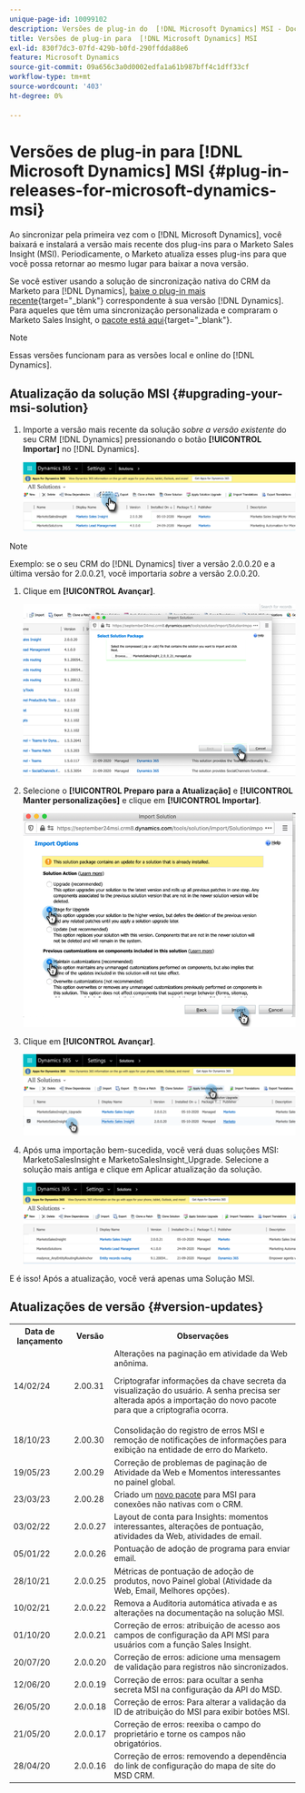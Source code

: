 ```yaml
---
unique-page-id: 10099102
description: Versões de plug-in do  [!DNL Microsoft Dynamics] MSI - Documentação do Marketo - Documentação do produto
title: Versões de plug-in para  [!DNL Microsoft Dynamics] MSI
exl-id: 830f7dc3-07fd-429b-b0fd-290ffdda88e6
feature: Microsoft Dynamics
source-git-commit: 09a656c3a0d0002edfa1a61b987bff4c1dff33cf
workflow-type: tm+mt
source-wordcount: '403'
ht-degree: 0%

---
```


# Versões de plug-in para [!DNL Microsoft Dynamics] MSI {#plug-in-releases-for-microsoft-dynamics-msi}

Ao sincronizar pela primeira vez com o [!DNL Microsoft Dynamics], você baixará e instalará a versão mais recente dos plug-ins para o Marketo Sales Insight (MSI). Periodicamente, o Marketo atualiza esses plug-ins para que você possa retornar ao mesmo lugar para baixar a nova versão.

Se você estiver usando a solução de sincronização nativa do CRM da Marketo para [!DNL Dynamics], [baixe o plug-in mais recente](/help/marketo/product-docs/marketo-sales-insight/msi-for-microsoft-dynamics/installing/download-the-marketo-sales-insight-solution-for-microsoft-dynamics.md){target="_blank"} correspondente à sua versão [!DNL Dynamics]. Para aqueles que têm uma sincronização personalizada e compraram o Marketo Sales Insight, o [pacote está aqui](https://mktg-cdn.marketo.com/community/MarketoSalesInsight_NonNative.zip){target="_blank"}.

>[!NOTE]
>
>Essas versões funcionam para as versões local e online do [!DNL Dynamics].

## Atualização da solução MSI {#upgrading-your-msi-solution}

1. Importe a versão mais recente da solução _sobre a versão existente_ do seu CRM [!DNL Dynamics] pressionando o botão **[!UICONTROL Importar]** no [!DNL Dynamics].

   ![](assets/plug-in-releases-for-microsoft-dynamics-msi-1.png)

>[!NOTE]
>
>Exemplo: se o seu CRM do [!DNL Dynamics] tiver a versão 2.0.0.20 e a última versão for 2.0.0.21, você importaria _sobre_ a versão 2.0.0.20.

1. Clique em **[!UICONTROL Avançar]**.

   ![](assets/plug-in-releases-for-microsoft-dynamics-msi-2.png)

1. Selecione o **[!UICONTROL Preparo para a Atualização]** e **[!UICONTROL Manter personalizações]** e clique em **[!UICONTROL Importar]**.

   ![](assets/plug-in-releases-for-microsoft-dynamics-msi-3.png)

1. Clique em **[!UICONTROL Avançar]**.

   ![](assets/plug-in-releases-for-microsoft-dynamics-msi-4.png)

1. Após uma importação bem-sucedida, você verá duas soluções MSI: MarketoSalesInsight e MarketoSalesInsight_Upgrade. Selecione a solução mais antiga e clique em Aplicar atualização da solução.

   ![](assets/plug-in-releases-for-microsoft-dynamics-msi-5.png)

E é isso! Após a atualização, você verá apenas uma Solução MSI.

## Atualizações de versão {#version-updates}

<table>
 <tbody>
  <tr>
   <th>Data de lançamento</th>
   <th>Versão</th>
   <th>Observações</th>
  </tr>
  <tr>
   <td>14/02/24</td>
   <td>2.00.31</td>
   <td>Alterações na paginação em atividade da Web anônima.
   <p>
   Criptografar informações da chave secreta da visualização do usuário. A senha precisa ser alterada após a importação do novo pacote para que a criptografia ocorra.</td>
  </tr>
  <tr>
   <td>18/10/23</td>
   <td>2.00.30</td>
   <td>Consolidação do registro de erros MSI e remoção de notificações de informações para exibição na entidade de erro do Marketo.</td>
  </tr>
  <tr>
   <td>19/05/23</td>
   <td>2.00.29</td>
   <td>Correção de problemas de paginação de Atividade da Web e Momentos interessantes no painel global.</td>
  </tr>
  <tr>
   <td>23/03/23</td>
   <td>2.00.28</td>
   <td>Criado um <a href="https://mktg-cdn.marketo.com/community/MarketoSalesInsight_NonNative.zip">novo pacote</a> para MSI para conexões não nativas com o CRM.</td>
  </tr>
  <tr>
   <td>03/02/22</td>
   <td>2.0.0.27</td>
   <td>Layout de conta para Insights: momentos interessantes, alterações de pontuação, atividades da Web, atividades de email.</td>
  </tr>
  <tr>
   <td>05/01/22</td>
   <td>2.0.0.26</td>
   <td>Pontuação de adoção de programa para enviar email.</td>
  </tr>
  <tr>
   <td>28/10/21</td>
   <td>2.0.0.25</td>
   <td>Métricas de pontuação de adoção de produtos, novo Painel global (Atividade da Web, Email, Melhores opções).</td>
  </tr>
  <tr>
   <td>10/02/21</td>
   <td>2.0.0.22</td>
   <td>Remova a Auditoria automática ativada e as alterações na documentação na solução MSI.</td>
  </tr>
  <tr>
   <td>01/10/20</td>
   <td>2.0.0.21</td>
   <td>Correção de erros: atribuição de acesso aos campos de configuração da API MSI para usuários com a função Sales Insight.</td>
  </tr>
  <tr>
   <td>20/07/20</td>
   <td>2.0.0.20</td>
   <td>Correção de erros: adicione uma mensagem de validação para registros não sincronizados.</td>
  </tr>
  <tr>
   <td>12/06/20</td>
   <td>2.0.0.19</td>
   <td>Correção de erros: para ocultar a senha secreta MSI na configuração da API do MSD.</td>
  </tr>
  <tr>
   <td>26/05/20</td>
   <td>2.0.0.18</td>
   <td>Correção de erros: Para alterar a validação da ID de atribuição do MSI para exibir botões MSI.</td>
  </tr>
  <tr>
   <td>21/05/20</td>
   <td>2.0.0.17</td>
   <td>Correção de erros: reexiba o campo do proprietário e torne os campos não obrigatórios.</td>
  </tr>
  <tr>
   <td>28/04/20</td>
   <td>2.0.0.16</td>
   <td>Correção de erros: removendo a dependência do link de configuração do mapa de site do MSD CRM.</td>
  </tr>
 </tbody>
</table>

